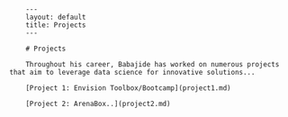 
        ---
        layout: default
        title: Projects
        ---

        # Projects

        Throughout his career, Babajide has worked on numerous projects that aim to leverage data science for innovative solutions...

        [Project 1: Envision Toolbox/Bootcamp](project1.md)

        [Project 2: ArenaBox..](project2.md)
        

